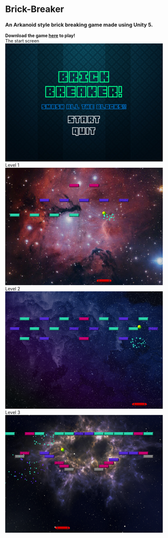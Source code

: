 # Brick-Breaker
### An Arkanoid style brick breaking game made using Unity 5. </br>
**Download the game [here](https://github.com/swert7662/Brick-Breaker/blob/master/Brick%20Breaker%20Web.rar) to play!**</br>
The start screen </br>
![Start Screen](https://github.com/swert7662/Brick-Breaker/blob/master/Brick%20Breaker/Screenshots/startScreen.png)
Level 1 </br>
![Level 1](https://github.com/swert7662/Brick-Breaker/blob/master/Brick%20Breaker/Screenshots/lvl1.png)
Level 2 </br>
![Level 2](https://github.com/swert7662/Brick-Breaker/blob/master/Brick%20Breaker/Screenshots/lvl2.png)
Level 3 </br>
![Level 3](https://github.com/swert7662/Brick-Breaker/blob/master/Brick%20Breaker/Screenshots/lvl3.png)
